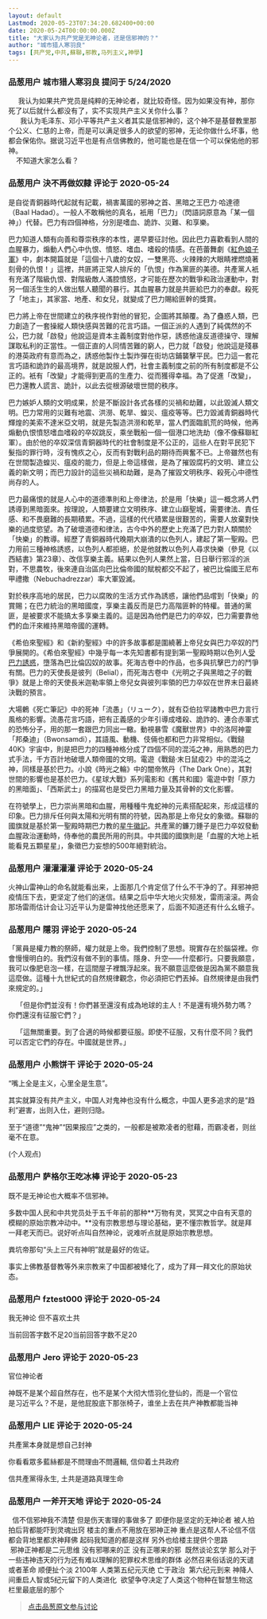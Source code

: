 ```yaml
---
layout: default
Lastmod: 2020-05-23T07:34:20.682400+00:00
date: 2020-05-24T00:00:00.000Z
title: "大家认为共产党是无神论者，还是信邪神的？"
author: "城市猎人寒羽良"
tags: [共产党,中共,蘇聯,邪教,马列主义,神學]
---
```



### 品葱用户 **城市猎人寒羽良** 提问于 5/24/2020
    
     我认为如果共产党员是纯粹的无神论者，就比较奇怪。因为如果没有神，那你死了以后就什么都没有了，实不实现共产主义关你什么事？  
      我认为毛泽东、邓小平等共产主义者其实是信邪神的，这个神不是基督教里那个公义、仁慈的上帝，而是可以满足很多人的欲望的邪神，无论你做什么坏事，他都会保佑你。据说习近平也是有点信佛教的，他可能也是在信一个可以保佑他的邪神。  
    不知道大家怎么看？
    
                

### 品葱用户 **決不再做奴隸** 评论于 2020-05-24
        
是自從青銅器時代起就有記載，禍害萬國的邪神之首、黑暗之王巴力·哈達德（Baal Hadad）。一般人不敢稱他的真名，衹用「巴力」（閃語詞原意為「某一個神」）代替。巴力有四個神格，分別是嗜血、詭詐、災難、和享樂。  
  
巴力知道人類有向善和尊崇秩序的本性，遲早要征討他。因此巴力喜歡看到人間的血腥暴力，煽動人們心中仇恨、憤怒、嗜血、嗜殺的情感。在芭蕾舞劇《[紅色娘子軍]( "https://www.mohu.rocks/video/111")》中，劇本開篇就是「這個十八歲的女奴，一雙黑亮、火辣辣的大眼睛裡燃燒著刻骨的仇恨！」這裡，共匪將正常人排斥的「仇恨」作為黨匪的美德。共產黨人衹有充滿了階級仇恨、對階級敵人滿腔憤怒，才可能在歷次的戰爭和政治運動中，對另一個活生生的人做出駭人聽聞的暴行。其血腥暴力就是共匪給巴力的奉獻。殺死了「地主」，其家當、地產、和女兒，就變成了巴力賜給匪幹的獎賞。  
  
巴力將上帝在世間建立的秩序視作對他的冒犯，企圖將其顛覆。為了蠱惑人類，巴力創造了一套操縱人類快感與苦難的花言巧語。一個正派的人遇到了純偶然的不公，巴力就「啟發」他說這是資本主義制度對他作惡，誘惑他違反道德操守、理解謀取私利的正當性。一個正直的人同情苦難的窮人，巴力就「啟發」他說這是殘暴的港英政府有意而為之，誘惑他製作土製炸彈在街坊店鋪襲擊平民。巴力這一套花言巧語和詭詐的最高境界，就是說服人們，社會主義制度之前的所有制度都是不公正的。衹有「改變」才能得到更高的生產力、從而獲得幸福。為了促進「改變」，巴力還教人謊言、詭計，以此去從根源破壞世間的秩序。  
  
巴力嫉妒人類的文明成果，於是不斷設計各式各樣的災禍和劫難，以此毀滅人類文明。巴力常用的災難有地震、洪澇、乾旱、蝗災、瘟疫等等。巴力毀滅青銅器時代輝煌的美索不達米亞文明，就是先製造洪澇和乾旱，當人們面臨飢荒的時候，他再煽動仇恨憤怒嗜血嗜殺的卒奴跳反，乘坐戰船一個一個港口地洗劫（像不像蘇聯紅軍）。由於他的卒奴深信青銅器時代的社會制度是不公正的，這些人在對平民犯下髮指的罪行時，沒有愧疚之心，反而有對戰利品的期待而興奮不已。上帝雖然也有在世間製造蝗災、瘟疫的能力，但是上帝這樣做，是為了摧毀腐朽的文明、建立公義的新文明；而巴力設計的這些災禍和劫難，是為了摧毀文明秩序、殺死心中德性尚存的人。  
  
巴力最痛恨的就是人心中的道德準則和上帝律法，於是用「快樂」這一概念將人們誘導到黑暗面來。按理說，人類要建立文明秩序、建立山巔聖城，需要律法、責任感、和不畏磨難的長期積累。不過，這樣的代代積累是很艱苦的，需要人放棄對快樂的過度慾望。為了破壞道德和律法，古今中外的歷史上充滿了巴力對人類關於「快樂」的教導。經歷了青銅器時代晚期大崩潰的以色列人，建起了第一聖殿。巴力用前三種神格誘惑，以色列人都拒絕，於是他就教以色列人尋求快樂（參見《以西結書》第23章）、改信享樂主義。結果以色列人果然上當，日日舉行邪淫的派對，不思農牧，後來連自治區向巴比倫帝國的賦稅都交不起了，被巴比倫國王尼布甲禮撒（Nebuchadrezzar）率大軍毀滅。  
  
對於秩序高地的居民，巴力以腐敗的生活方式作為誘惑，讓他們品嚐到「快樂」的賞賜；在巴力統治的黑暗國度，享樂主義反而是巴力高階匪幹的特權。普通的黨匪，是被要求不能搞太多享樂主義的。這是因為他們是巴力的卒奴，巴力需要靠他們的血汗來維持黑暗帝國的運轉。  
  
《希伯來聖經》和《新約聖經》中的許多故事都是圍繞著上帝兒女與巴力卒奴的鬥爭展開的。《希伯來聖經》中幾乎每一本先知書都有提到第一聖殿時期以色列人[受巴力誘惑]( "https://www.mohu.rocks/question/9285")，墮落為巴比倫囚奴的故事。死海古卷中的作品，也多與抗擊巴力的鬥爭有關。巴力的天使長是彼列（Belial），而死海古卷中《光明之子與黑暗之子的戰爭》就是上帝的天使長米迦勒率領上帝兒女與彼列率領的巴力卒奴在世界末日最終決戰的預言。  
  
大場鶇《死亡筆記》中的死神「流愚」（リューク），就有亞伯拉罕諸教中巴力言行風格的影響。流愚花言巧語，把有正義感的少年引導成嗜殺、詭詐的、連合赤軍式的恐怖分子，用的那一套跟巴力同出一轍。動視暴雪《魔獸世界》中的洛阿神靈「邦桑迪」（Bwonsamdi），其語風、動機、伎倆也都和巴力非常相似。《戰鎚40K》宇宙中，則是把巴力的四種神格分成了四個不同的混沌之神，用熟悉的巴力式手法，千方百計地破壞人類帝國的文明。電遊《戰鎚·末日鼠疫2》中的混沌之神，同樣是基於巴力。小說《時光之輪》中的闇帝煞丹（The Dark One），其對世間的影響也是基於巴力。《星球大戰》系列電影和《舊共和國》電遊中對「原力的黑暗面」、「西斯武士」的描寫也是受巴力黑暗力量及其骨幹的文化影響。  
  
在符號學上，巴力崇尚黑暗和血腥，用種種牛鬼蛇神的元素搭配起來，形成這樣的印象。巴力排斥任何與太陽和光明有關的符號，因為那是上帝兒女的象徵。蘇聯的國旗就是基於第一聖殿時期巴力教的[星牛徽記]( "https://www.redbubble.com/i/ipad-case/Baal-by-RagnarokDesigns/37496455.MNKGF")。共產黨的鐮刀錘子是巴力卒奴發動血腥政治運動時，侍奉他的農民所用的刑具。中共國的國旗則是「血腥的大地上衹能看見五顆星星」，象徵巴力妄想的500年絕對統治。
        
                

### 品葱用户 **灌灌灌灌** 评论于 2020-05-24
        
火神山雷神山的命名就能看出来，上面那几个肯定信了什么不干净的了。拜邪神把疫情压下去，更坚定了他们的迷信。结果之后中华大地火灾频发，雷雨滚滚。两会那场雷雨估计会让习近平认为是雷神找他还愿来了，后面不知道还有什么幺蛾子。
        
                

### 品葱用户 **隱羽** 评论于 2020-05-24
        
「黨員是權力教的祭師，權力就是上帝。我們控制了思想。現實存在於腦袋裡。你會慢慢明白的。我們沒有做不到的事情。隱身、升空——什麼都行。只要我願意，我可以像肥皂泡一樣，在這間屋子裡飄浮起來。我不願意這麼做是因為黨不願意我這麼做。這種十九世紀式的自然規律觀念，你必須把它們丟掉。自然規律是由我們來規定的。」  
  
    「但是你們並沒有！你們甚至還沒有成為地球的主人！不是還有境外勢力嗎？你們還沒有征服它們？」  
  
    「這無關重要。到了合適的時候都要征服。即使不征服，又有什麼不同？我們可以否定它們的存在。中國就是世界。」
        
                

### 品葱用户 **小熊饼干** 评论于 2020-05-24
        
“嘴上全是主义，心里全是生意”。  
  
其实就算没有共产主义，中国人对鬼神也没有什么概念，中国人更多追求的是“趋利”避害，出则入仕，避则归隐。  
  
至于“道德”“鬼神”“因果报应”之类的，一般都是被欺凌者的慰藉，而霸凌者，则丝毫不在意。  
  
(个人观点)
        
                

### 品葱用户 **萨格尔王吃冰棒** 评论于 2020-05-23
        
既不是无神论也大概率不信邪神。  
  
多数中国人民和中共党员处于五千年前的那种**万物有灵，冥冥之中自有天意的模糊的原始宗教冲动中。**没有宗教思想与理论基础，更不懂宗教哲学。就是拜一拜老天而已。说好听点叫自然神论，说难听点就是原始宗教思想。  
  
粪坑帝那句“头上三尺有神明”就是最好的佐证。  
  
事实上佛教基督教等外来宗教来了中国都被矮化了，成为了拜一拜文化的原始状态。
        
                

### 品葱用户 **fztest000** 评论于 2020-05-24
        
我无神论 但不喜欢土共  
  
当前回答字数不足20当前回答字数不足20
        
                

### 品葱用户 **Jero** 评论于 2020-05-23
        
官位神论者  
  
神既不是某个超自然存在，也不是某个大彻大悟羽化登仙的，而是一个官位  
是习近平么？不是，是他屁股底下那张椅子，谁坐上去在共产神教都能当神
        
                

### 品葱用户 **LIE** 评论于 2020-05-24
        
共產黨本身就是想自己封神  
  
你看看眾多藍絲都是不問理由不問邏輯, 信仰着土共政府  
  
信共產黨得永生, 土共是道路真理生命
        
                

### 品葱用户 **一斧开天地** 评论于 2020-05-24
        
  信不信邪神我不清楚 但是伤天害理的事做多了 即便你是坚定的无神论者 被人拍拍后背都能吓到灵魂出窍 楼主的重点不用放在邪神正神 重点是这帮人不论信不信都会背地里都求神拜佛 起码我知道的都是这样 另外也给楼主提供个思路   
 邪神正神都是二元思维 没有邪哪来的正 没有正哪来的邪  既然谈论玄学 那么对于一些违神违天的行为还有难以理解的犯罪权术思维的群体 必然召来俗话说的天谴或者革命 顺便扯个淡 2100年 人类第五纪元灭绝 亡于政治  第六纪元到来 神降人间重启人智或5纪元留下的人类进化  欲望争夺决定了人类这个物种在智慧生物这栏里最底层的那个
        
                





> [点击品葱原文参与讨论](https://pincong.rocks/question/25857)

